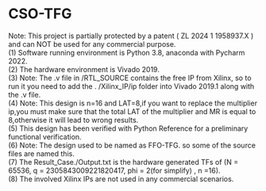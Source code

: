 # CSO-TFG
Note: This project is partially protected by a patent ( ZL 2024 1 1958937.X ) and can NOT be used for any commercial purpose.<br>
(1) Software running environment is Python 3.8, anaconda with Pycharm 2022.<br>
(2) The hardware environment is Vivado 2019.<br>
(3) Note: The .v file in /RTL_SOURCE contains the free IP from Xilinx, so to run it you need to add the . /Xilinx_IP/ip folder into Vivado 2019.1 along with the .v file.<br>
(4) Note: This design is n=16 and LAT=8,if you want to replace the multiplier ip,you must make sure that the total LAT of the multiplier and MR is equal to 8,otherwise it will lead to wrong results.<br>
(5) This design has been verified with Python Reference for a preliminary functional verification.<br>
(6) Note: The design used to be named as FFO-TFG. so some of the source files are named this.<br>
(7) The Result_Case./Output.txt is the hardware generated TFs of (N = 65536, q = 2305843009221820417, phi = 2(for simplify) , n =16).<br>
(8) The involved Xilinx IPs are not used in any commercial scenarios.<br>
